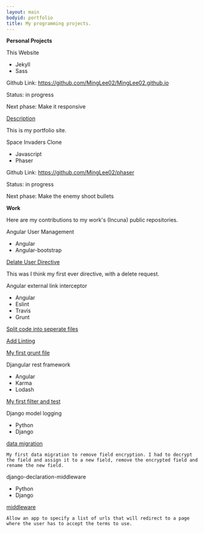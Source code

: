```yaml
---
layout: main
bodyid: portfolio
title: My programming projects.
---
```



<b>Personal Projects</b>
	
<p class="project-heading">This Website</p>
<ul class="skill-list">
	<li>Jekyll</li>
	<li>Sass</li>
</ul>
<div class="project-description">
	<p>Github Link: <a href="https://github.com/MingLee02/MingLee02.github.io">https://github.com/MingLee02/MingLee02.github.io</a></p>
	<p>Status: in progress</p>
	<p>Next phase: Make it responsive</p>
	<u><p>Description</p></u>
	This is my portfolio site.
</div>

<p class="project-heading">Space Invaders Clone</p>
<ul class="skill-list">
	<li>Javascript</li>
	<li>Phaser</li>
</ul>
<div class="project-description">
	<p>Github Link: <a href="https://github.com/MingLee02/phaser">https://github.com/MingLee02/phaser</a></p>
	<p>Status: in progress</p>
	<p>Next phase: Make the enemy shoot bullets</p>
</div>


<b>Work</b>

Here are my contributions to my work's (Incuna) public repositories.

<p class="project-heading">Angular User Management</p>
<ul class="skill-list">
	<li>Angular</li>
	<li>Angular-bootstrap</li>
</ul>
<div class="project-description">
	<p><a href="https://github.com/incuna/angular-user-management/pull/8/files">Delate User Directive</a></p>
	This was I think my first ever directive, with a delete request.
</div>

<p class="project-heading">Angular external link interceptor</p>
<ul class="skill-list">
	<li>Angular</li>
	<li>Eslint</li>
	<li>Travis</li>
	<li>Grunt</li>
</ul>
<div class="project-description">
	<p><a href="https://github.com/incuna/angular-external-link-interceptor/pull/20">Split code into seperate files</a></p>
	<p><a href="https://github.com/incuna/angular-external-link-interceptor/pull/21">Add Linting</a></p>
	<p><a href="https://github.com/incuna/angular-external-link-interceptor/blob/master/Gruntfile.js">My first grunt file</a></p>
</div>

<p class="project-heading">Djangular rest framework</p>
<ul class="skill-list">
	<li>Angular</li>
	<li>Karma</li>
	<li>Lodash</li>
</ul>
<div class="project-description">
	<a href="https://github.com/incuna/djangular-rest-framework/pull/20/files">My first filter and test</a>
</div>

<p class="project-heading">Django model logging</p>
<ul class="skill-list">
	<li>Python</li>
	<li>Django</li>
</ul>
<div class="project-description">
	<p><a href="https://github.com/incuna/django-model-logging/pull/3/files">data migration</a></p>

	My first data migration to remove field encryption. I had to decrypt the field and assign it to a new field, remove the encrypted field and rename the new field.
</div>


<p class="project-heading">django-declaration-middleware</p>
<ul class="skill-list">
	<li>Python</li>
	<li>Django</li>
</ul>
<div class="project-description">
	<p><a href="https://github.com/incuna/django-declaration-middleware/commit/45648174ed511946b3601eeaecdc09d8bdb1fefe">middleware</a></p>

	Allow an app to specify a list of urls that will redirect to a page where the user has to accept the terms to use.
</div>
